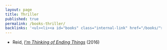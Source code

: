 ```yaml
---
layout: page
title: Thriller
published: true
permalink: /books-thriller/
backlinks: '<ul><li><a id="books" class="internal-link" href="/books/">Books</a></li></ul>'
---
```


* Reid, _<a id="reid-ending-things" class="internal-link" href="/reid-ending-things/">I'm Thinking of Ending Things</a>_ (2016) 
